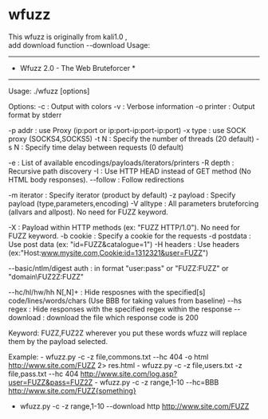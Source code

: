 # wfuzz
This wfuzz is originally from kali1.0 ,  
add download function --download 
Usage: 
********************************************************
* Wfuzz  2.0 - The Web Bruteforcer                     *
********************************************************

Usage: ./wfuzz [options] <url>

Options:
-c			    : Output with colors
-v			    : Verbose information
-o printer		    : Output format by stderr

-p addr			    : use Proxy (ip:port or ip:port-ip:port-ip:port)
-x type			    : use SOCK proxy (SOCKS4,SOCKS5)
-t N			    : Specify the number of threads (20 default)
-s N			    : Specify time delay between requests (0 default)

-e <type>		    : List of available encodings/payloads/iterators/printers
-R depth		    : Recursive path discovery
-I			    : Use HTTP HEAD instead of GET method (No HTML body responses). 
--follow		    : Follow redirections

-m iterator		    : Specify iterator (product by default)
-z payload		    : Specify payload (type,parameters,encoding)
-V alltype		    : All parameters bruteforcing (allvars and allpost). No need for FUZZ keyword.

-X			    : Payload within HTTP methods (ex: "FUZZ HTTP/1.0"). No need for FUZZ keyword.
-b cookie		    : Specify a cookie for the requests
-d postdata 		    : Use post data (ex: "id=FUZZ&catalogue=1")
-H headers  		    : Use headers (ex:"Host:www.mysite.com,Cookie:id=1312321&user=FUZZ")

--basic/ntlm/digest auth    : in format "user:pass" or "FUZZ:FUZZ" or "domain\FUZ2Z:FUZZ"

--hc/hl/hw/hh N[,N]+	    : Hide resposnes with the specified[s] code/lines/words/chars (Use BBB for taking values from baseline)
--hs regex		    : Hide responses with the specified regex within the response
--download		    : download the file which response code  is 200

Keyword: FUZZ,FUZ2Z  wherever you put these words wfuzz will replace them by the payload selected. 

Example: - wfuzz.py -c -z file,commons.txt --hc 404 -o html http://www.site.com/FUZZ 2> res.html
	 - wfuzz.py -c -z file,users.txt -z file,pass.txt --hc 404 http://www.site.com/log.asp?user=FUZZ&pass=FUZ2Z
	 - wfuzz.py -c -z range,1-10 --hc=BBB http://www.site.com/FUZZ{something}
   - wfuzz.py -c -z range,1-10 --download http http://www.site.com/FUZZ

	  




